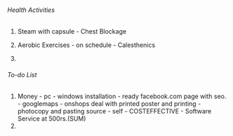 ###### Health Activities

1. Steam with capsule - Chest Blockage

2. Aerobic Exercises - on schedule - Calesthenics

3. 

   

###### To-do List

1. Money - pc - windows installation - ready facebook.com page with seo. - googlemaps - onshops deal with printed poster and printing - photocopy and pasting source - self - COSTEFFECTIVE - Software Service at 500rs.(SUM)
2. 

